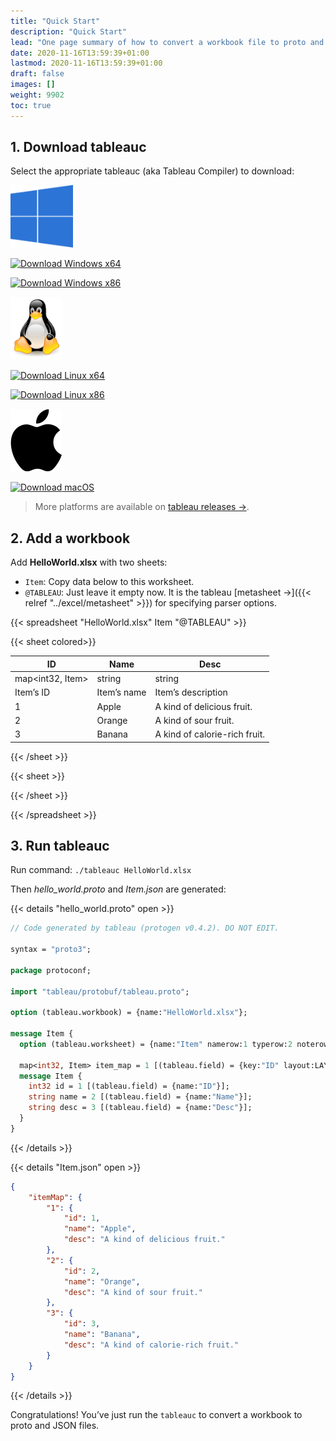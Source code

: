 ```yaml
---
title: "Quick Start"
description: "Quick Start"
lead: "One page summary of how to convert a workbook file to proto and JSON files by tableauc."
date: 2020-11-16T13:59:39+01:00
lastmod: 2020-11-16T13:59:39+01:00
draft: false
images: []
weight: 9902
toc: true
---
```


## 1. Download tableauc

Select the appropriate tableauc (aka Tableau Compiler) to download:

<div class="row">
    <div class="col-lg-5 col-xl-5 col-sm-6 text-center">
        <p>
            <img height="100px" src="/images/logo/windows-logo.png" alt="Windows" />
        </p>
        <p>
            <a class="btn btn-outline-info btn-lg" role="button"
                href="https://github.com/tableauio/tableau/releases/download/cmd%2Ftableauc%2Fv0.5.7/tableauc.v0.5.7.windows.amd64.tar.gz">
                <image height="25px" src="/images/download_blue.svg" alt="Download" /> Windows x64
            </a>
        </p>
        <p>
            <a class="btn btn-outline-info btn-lg" role="button"
                href="https://github.com/tableauio/tableau/releases/download/cmd%2Ftableauc%2Fv0.5.7/tableauc.v0.5.7.windows.386.tar.gz">
                <image height="25px" src="/images/download_blue.svg" alt="Download" /> Windows x86
            </a>
        </p>
    </div>
    <div class="col-lg-5 col-xl-5 col-sm-6 text-center">
        <p>
            <img height="100px" src="/images/logo/linux-logo.png" alt="Linux" />
        </p>
        <p>
            <a class="btn btn-outline-info btn-lg" role="button"
                href="https://github.com/tableauio/tableau/releases/download/cmd%2Ftableauc%2Fv0.5.7/tableauc.v0.5.7.linux.amd64.tar.gz">
                <image height="25px" src="/images/download_blue.svg" alt="Download" /> Linux x64
            </a>
        </p>
        <p>
            <a class="btn btn-outline-info btn-lg" role="button"
                href="https://github.com/tableauio/tableau/releases/download/cmd%2Ftableauc%2Fv0.5.7/tableauc.v0.5.7.linux.386.tar.gz">
                <image height="25px" src="/images/download_blue.svg" alt="Download" /> Linux x86
            </a>
        </p>
    </div>
    <div class="col-lg-5 col-xl-5 col-sm-6 text-center">
        <p>
            <img height="100px" src="/images/logo/apple-logo.svg" alt="Apple" />
        </p>
        <p>
            <a class="btn btn-outline-info btn-lg" role="button"
                href="https://github.com/tableauio/tableau/releases/download/cmd%2Ftableauc%2Fv0.5.7/tableauc.v0.5.7.darwin.amd64.tar.gz">
                <image height="25px" src="/images/download_blue.svg" alt="Download" /> macOS
            </a>
        </p>
    </div>
</div>

> More platforms are available on [tableau releases →](https://github.com/tableauio/tableau/releases).

## 2. Add a workbook

Add **HelloWorld.xlsx** with two sheets:

- `Item`: Copy data below to this worksheet.
- `@TABLEAU`: Just leave it empty now. It is the tableau [metasheet →]({{< relref "../excel/metasheet" >}}) for specifying parser options.

{{< spreadsheet "HelloWorld.xlsx" Item "@TABLEAU" >}}

{{< sheet colored>}}

| ID               | Name        | Desc                          |
|------------------|-------------|-------------------------------|
| map<int32, Item> | string      | string                        |
| Item’s ID        | Item’s name | Item’s description            |
| 1                | Apple       | A kind of delicious fruit.    |
| 2                | Orange      | A kind of sour fruit.         |
| 3                | Banana      | A kind of calorie-rich fruit. |

{{< /sheet >}}

{{< sheet >}}

{{< /sheet >}}

{{< /spreadsheet >}}

## 3. Run tableauc

Run command: `./tableauc HelloWorld.xlsx`

Then *hello_world.proto* and *Item.json* are generated:

{{< details "hello_world.proto" open >}}

```protobuf
// Code generated by tableau (protogen v0.4.2). DO NOT EDIT.

syntax = "proto3";

package protoconf;

import "tableau/protobuf/tableau.proto";

option (tableau.workbook) = {name:"HelloWorld.xlsx"};

message Item {
  option (tableau.worksheet) = {name:"Item" namerow:1 typerow:2 noterow:3 datarow:4};

  map<int32, Item> item_map = 1 [(tableau.field) = {key:"ID" layout:LAYOUT_VERTICAL}];
  message Item {
    int32 id = 1 [(tableau.field) = {name:"ID"}];
    string name = 2 [(tableau.field) = {name:"Name"}];
    string desc = 3 [(tableau.field) = {name:"Desc"}];
  }
}
```

{{< /details >}}

{{< details "Item.json" open >}}

```json
{
    "itemMap": {
        "1": {
            "id": 1,
            "name": "Apple",
            "desc": "A kind of delicious fruit."
        },
        "2": {
            "id": 2,
            "name": "Orange",
            "desc": "A kind of sour fruit."
        },
        "3": {
            "id": 3,
            "name": "Banana",
            "desc": "A kind of calorie-rich fruit."
        }
    }
}
```

{{< /details >}}

Congratulations! You’ve just run the `tableauc` to convert a workbook to proto and JSON files.
